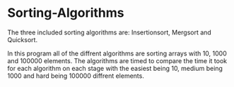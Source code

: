 # Sorting-Algorithms
The three included sorting algorithms are: Insertionsort, Mergsort and Quicksort.

In this program all of the diffrent algorithms are sorting arrays with 10, 1000 and 100000 elements. The algorithms are timed to compare
the time it took for each algorithm on each stage with the easiest being 10, medium being 1000 and hard being 100000 diffrent elements.
